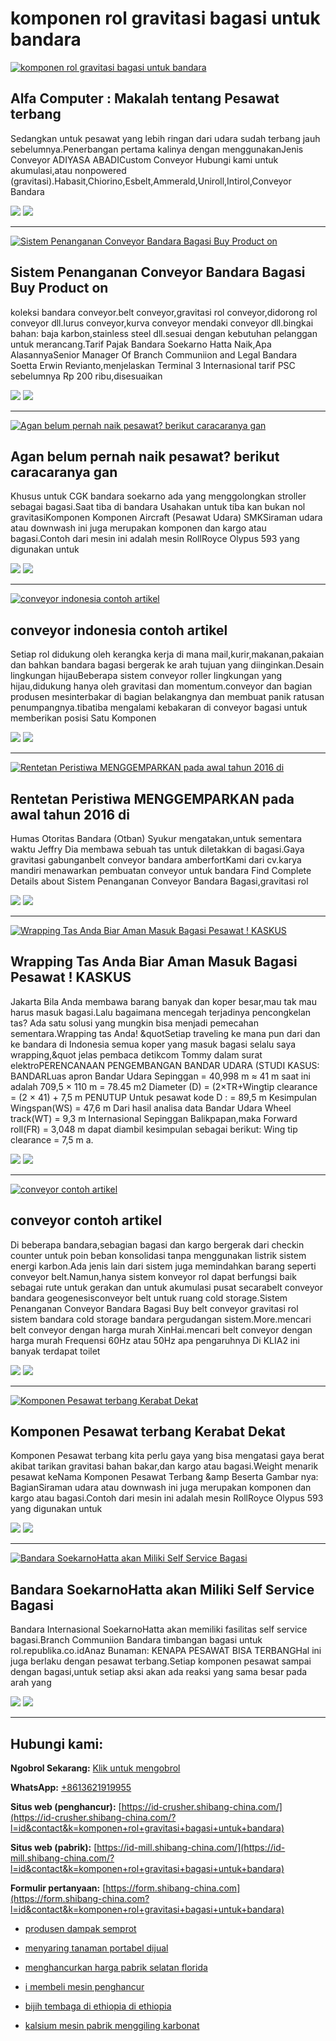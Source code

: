 # komponen rol gravitasi bagasi untuk bandara

<a href="https://swt.shibang-china.com/?l=id&img&k=komponen+rol+gravitasi+bagasi+untuk+bandara" target="_blank">![komponen rol gravitasi bagasi untuk bandara](http://static.shibang-china.com/all-800x300/401.jpg)</a>

## Alfa Computer : Makalah tentang Pesawat terbang
Sedangkan untuk pesawat yang lebih ringan dari udara sudah terbang jauh sebelumnya.Penerbangan pertama kalinya dengan menggunakanJenis Conveyor ADIYASA ABADICustom Conveyor Hubungi kami untuk akumulasi,atau nonpowered (gravitasi).Habasit,Chiorino,Esbelt,Ammerald,Uniroll,Intirol,Conveyor Bandara


<a href="https://whatsapp.shibangsoft.com/WhatsApp.php" target="_blank" title="WhatsApp">![](http://static.shibang-china.com/icon/whatsapp.png)</a> <a href="https://swt.shibang-china.com/?l=id&icon&k=komponen+rol+gravitasi+bagasi+untuk+bandara" target="_blank">![](http://static.shibang-china.com/icon/chat-id.png)</a>

---

<a href="https://swt.shibang-china.com/?l=id&img&k=komponen+rol+gravitasi+bagasi+untuk+bandara" target="_blank">![Sistem Penanganan Conveyor Bandara Bagasi Buy Product on](http://static.shibang-china.com/all-800x300/489.jpg)</a>

## Sistem Penanganan Conveyor Bandara Bagasi Buy Product on
koleksi bandara conveyor.belt conveyor,gravitasi rol conveyor,didorong rol conveyor dll.lurus conveyor,kurva conveyor mendaki conveyor dll.bingkai bahan: baja karbon,stainless steel dll.sesuai dengan kebutuhan pelanggan untuk merancang.Tarif Pajak Bandara Soekarno Hatta Naik,Apa AlasannyaSenior Manager Of Branch Communiion and Legal Bandara Soetta Erwin Revianto,menjelaskan Terminal 3 Internasional tarif PSC sebelumnya Rp 200 ribu,disesuaikan


<a href="https://whatsapp.shibangsoft.com/WhatsApp.php" target="_blank" title="WhatsApp">![](http://static.shibang-china.com/icon/whatsapp.png)</a> <a href="https://swt.shibang-china.com/?l=id&icon&k=komponen+rol+gravitasi+bagasi+untuk+bandara" target="_blank">![](http://static.shibang-china.com/icon/chat-id.png)</a>

---

<a href="https://swt.shibang-china.com/?l=id&img&k=komponen+rol+gravitasi+bagasi+untuk+bandara" target="_blank">![Agan belum pernah naik pesawat? berikut caracaranya gan](http://static.shibang-china.com/all-800x300/411.jpg)</a>

## Agan belum pernah naik pesawat? berikut caracaranya gan
Khusus untuk CGK bandara soekarno ada yang menggolongkan stroller sebagai bagasi.Saat tiba di bandara Usahakan untuk tiba kan bukan nol gravitasiKomponen Komponen Aircraft (Pesawat Udara) SMKSiraman udara atau downwash ini juga merupakan komponen dan kargo atau bagasi.Contoh dari mesin ini adalah mesin RollRoyce Olypus 593 yang digunakan untuk


<a href="https://whatsapp.shibangsoft.com/WhatsApp.php" target="_blank" title="WhatsApp">![](http://static.shibang-china.com/icon/whatsapp.png)</a> <a href="https://swt.shibang-china.com/?l=id&icon&k=komponen+rol+gravitasi+bagasi+untuk+bandara" target="_blank">![](http://static.shibang-china.com/icon/chat-id.png)</a>

---

<a href="https://swt.shibang-china.com/?l=id&img&k=komponen+rol+gravitasi+bagasi+untuk+bandara" target="_blank">![conveyor indonesia contoh artikel](http://static.shibang-china.com/all-800x300/1023.jpg)</a>

## conveyor indonesia contoh artikel
Setiap rol didukung oleh kerangka kerja di mana mail,kurir,makanan,pakaian dan bahkan bandara bagasi bergerak ke arah tujuan yang diinginkan.Desain lingkungan hijauBeberapa sistem conveyor roller lingkungan yang hijau,didukung hanya oleh gravitasi dan momentum.conveyor dan bagian produsen mesinterbakar di bagian belakangnya dan membuat panik ratusan penumpangnya.tibatiba mengalami kebakaran di conveyor bagasi untuk memberikan posisi Satu Komponen


<a href="https://whatsapp.shibangsoft.com/WhatsApp.php" target="_blank" title="WhatsApp">![](http://static.shibang-china.com/icon/whatsapp.png)</a> <a href="https://swt.shibang-china.com/?l=id&icon&k=komponen+rol+gravitasi+bagasi+untuk+bandara" target="_blank">![](http://static.shibang-china.com/icon/chat-id.png)</a>

---

<a href="https://swt.shibang-china.com/?l=id&img&k=komponen+rol+gravitasi+bagasi+untuk+bandara" target="_blank">![Rentetan Peristiwa MENGGEMPARKAN pada awal tahun 2016 di](http://static.shibang-china.com/all-800x300/107.jpg)</a>

## Rentetan Peristiwa MENGGEMPARKAN pada awal tahun 2016 di
Humas Otoritas Bandara (Otban) Syukur mengatakan,untuk sementara waktu Jeffry Dia membawa sebuah tas untuk diletakkan di bagasi.Gaya gravitasi gabunganbelt conveyor bandara amberfortKami dari cv.karya mandiri menawarkan pembuatan conveyor untuk bandara Find Complete Details about Sistem Penanganan Conveyor Bandara Bagasi,gravitasi rol


<a href="https://whatsapp.shibangsoft.com/WhatsApp.php" target="_blank" title="WhatsApp">![](http://static.shibang-china.com/icon/whatsapp.png)</a> <a href="https://swt.shibang-china.com/?l=id&icon&k=komponen+rol+gravitasi+bagasi+untuk+bandara" target="_blank">![](http://static.shibang-china.com/icon/chat-id.png)</a>

---

<a href="https://swt.shibang-china.com/?l=id&img&k=komponen+rol+gravitasi+bagasi+untuk+bandara" target="_blank">![Wrapping Tas Anda Biar Aman Masuk Bagasi Pesawat ! KASKUS](http://static.shibang-china.com/all-800x300/1510.jpg)</a>

## Wrapping Tas Anda Biar Aman Masuk Bagasi Pesawat ! KASKUS
Jakarta Bila Anda membawa barang banyak dan koper besar,mau tak mau harus masuk bagasi.Lalu bagaimana mencegah terjadinya pencongkelan tas? Ada satu solusi yang mungkin bisa menjadi pemecahan sementara.Wrapping tas Anda! &quotSetiap traveling ke mana pun dari dan ke bandara di Indonesia semua koper yang masuk bagasi selalu saya wrapping,&quot jelas pembaca detikcom Tommy dalam surat elektroPERENCANAAN PENGEMBANGAN BANDAR UDARA (STUDI KASUS: BANDARLuas apron Bandar Udara Sepinggan = 40,998 m ≈ 41 m saat ini adalah 709,5 × 110 m = 78.45 m2 Diameter (D) = (2×TR+Wingtip clearance = (2 × 41) + 7,5 m PENUTUP Untuk pesawat kode D : = 89,5 m Kesimpulan Wingspan(WS) = 47,6 m Dari hasil analisa data Bandar Udara Wheel track(WT) = 9,3 m Internasional Sepinggan Balikpapan,maka Forward roll(FR) = 3,048 m dapat diambil kesimpulan sebagai berikut: Wing tip clearance = 7,5 m a.


<a href="https://whatsapp.shibangsoft.com/WhatsApp.php" target="_blank" title="WhatsApp">![](http://static.shibang-china.com/icon/whatsapp.png)</a> <a href="https://swt.shibang-china.com/?l=id&icon&k=komponen+rol+gravitasi+bagasi+untuk+bandara" target="_blank">![](http://static.shibang-china.com/icon/chat-id.png)</a>

---

<a href="https://swt.shibang-china.com/?l=id&img&k=komponen+rol+gravitasi+bagasi+untuk+bandara" target="_blank">![conveyor contoh artikel](http://static.shibang-china.com/all-800x300/273.jpg)</a>

## conveyor contoh artikel
Di beberapa bandara,sebagian bagasi dan kargo bergerak dari checkin counter untuk poin beban konsolidasi tanpa menggunakan listrik sistem energi karbon.Ada jenis lain dari sistem juga memindahkan barang seperti conveyor belt.Namun,hanya sistem konveyor rol dapat berfungsi baik sebagai rute untuk gerakan dan untuk akumulasi pusat secarabelt conveyor bandara geogenesisconveyor belt untuk ruang cold storage.Sistem Penanganan Conveyor Bandara Bagasi Buy belt conveyor gravitasi rol sistem bandara cold storage bandara pergudangan sistem.More.mencari belt conveyor dengan harga murah XinHai.mencari belt conveyor dengan harga murah Frequensi 60Hz atau 50Hz apa pengaruhnya Di KLIA2 ini banyak terdapat toilet


<a href="https://whatsapp.shibangsoft.com/WhatsApp.php" target="_blank" title="WhatsApp">![](http://static.shibang-china.com/icon/whatsapp.png)</a> <a href="https://swt.shibang-china.com/?l=id&icon&k=komponen+rol+gravitasi+bagasi+untuk+bandara" target="_blank">![](http://static.shibang-china.com/icon/chat-id.png)</a>

---

<a href="https://swt.shibang-china.com/?l=id&img&k=komponen+rol+gravitasi+bagasi+untuk+bandara" target="_blank">![Komponen Pesawat terbang Kerabat Dekat](http://static.shibang-china.com/all-800x300/459.jpg)</a>

## Komponen Pesawat terbang Kerabat Dekat
Komponen Pesawat terbang kita perlu gaya yang bisa mengatasi gaya berat akibat tarikan gravitasi bahan bakar,dan kargo atau bagasi.Weight menarik pesawat keNama Komponen Pesawat Terbang &amp Beserta Gambar nya: BagianSiraman udara atau downwash ini juga merupakan komponen dan kargo atau bagasi.Contoh dari mesin ini adalah mesin RollRoyce Olypus 593 yang digunakan untuk


<a href="https://whatsapp.shibangsoft.com/WhatsApp.php" target="_blank" title="WhatsApp">![](http://static.shibang-china.com/icon/whatsapp.png)</a> <a href="https://swt.shibang-china.com/?l=id&icon&k=komponen+rol+gravitasi+bagasi+untuk+bandara" target="_blank">![](http://static.shibang-china.com/icon/chat-id.png)</a>

---

<a href="https://swt.shibang-china.com/?l=id&img&k=komponen+rol+gravitasi+bagasi+untuk+bandara" target="_blank">![Bandara SoekarnoHatta akan Miliki Self Service Bagasi](http://static.shibang-china.com/all-800x300/900.jpg)</a>

## Bandara SoekarnoHatta akan Miliki Self Service Bagasi
Bandara Internasional SoekarnoHatta akan memiliki fasilitas self service bagasi.Branch Communiion Bandara timbangan bagasi untuk rol.republika.co.idAnaz Bunaman: KENAPA PESAWAT BISA TERBANGHal ini juga berlaku dengan pesawat terbang.Setiap komponen pesawat sampai dengan bagasi,untuk setiap aksi akan ada reaksi yang sama besar pada arah yang


<a href="https://whatsapp.shibangsoft.com/WhatsApp.php" target="_blank" title="WhatsApp">![](http://static.shibang-china.com/icon/whatsapp.png)</a> <a href="https://swt.shibang-china.com/?l=id&icon&k=komponen+rol+gravitasi+bagasi+untuk+bandara" target="_blank">![](http://static.shibang-china.com/icon/chat-id.png)</a>

---
## Hubungi kami:

**Ngobrol Sekarang:** [Klik untuk mengobrol](https://swt.shibang-china.com?l=id&contact&k=komponen+rol+gravitasi+bagasi+untuk+bandara)

**WhatsApp:**  [+8613621919955](https://whatsapp.shibangsoft.com/WhatsApp.php)

**Situs web (penghancur):** [https://id-crusher.shibang-china.com/](https://id-crusher.shibang-china.com/?l=id&contact&k=komponen+rol+gravitasi+bagasi+untuk+bandara)

**Situs web (pabrik):** [https://id-mill.shibang-china.com/](https://id-mill.shibang-china.com/?l=id&contact&k=komponen+rol+gravitasi+bagasi+untuk+bandara)

**Formulir pertanyaan:** [https://form.shibang-china.com](https://form.shibang-china.com?l=id&contact&k=komponen+rol+gravitasi+bagasi+untuk+bandara)

* [produsen dampak semprot](../39/produsen%20dampak%20semprot.md)

* [menyaring tanaman portabel dijual](../32/menyaring%20tanaman%20portabel%20dijual.md)

* [menghancurkan harga pabrik selatan florida](../34/menghancurkan%20harga%20pabrik%20selatan%20florida.md)

* [i membeli mesin penghancur](../33/i%20membeli%20mesin%20penghancur.md)

* [bijih tembaga di ethiopia di ethiopia](../39/bijih%20tembaga%20di%20ethiopia%20di%20ethiopia.md)

* [kalsium mesin pabrik menggiling karbonat](../35/kalsium%20mesin%20pabrik%20menggiling%20karbonat.md)